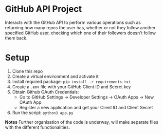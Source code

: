 # GitHub API Project
Interacts with the GitHub API to perform various operations such as returning how many repos the user has, whether or not they follow another specified GitHub user, checking which one of their followers doesn't follow them back.

# Setup
1. Clone this repo
2. Create a virtual environment and activate it
3. Install required package: `pip install -r requirements.txt` 
4. Create a `.env` file with your GitHub Client ID and Secret key
5. Obtain Github OAuth Credentials:
    - Go to GitHub Settings -> Developer Settings -> OAuth Apps -> New OAuth App
   - Register a new application and get your Client ID and Client Secret
6. Run the script: `python3 app.py`

**Notes**
Further organisation of the code is underway, will make separate files with the different functionalities.